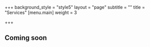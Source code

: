 +++
background_style = "style5"
layout = "page"
subtitle = ""
title = "Services"
[menu.main]
weight = 3

+++
## Coming soon